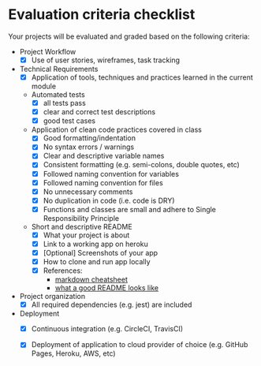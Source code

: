 # Evaluation criteria checklist

Your projects will be evaluated and graded based on the following criteria:

- Project Workflow
  - [x] Use of user stories, wireframes, task tracking
- Technical Requirements
  - [x] Application of tools, techniques and practices learned in the current module
  - Automated tests
    - [x] all tests pass
    - [x] clear and correct test descriptions
    - [x] good test cases
  - Application of clean code practices covered in class
    - [x] Good formatting/indentation
    - [x] No syntax errors / warnings
    - [x] Clear and descriptive variable names
    - [x] Consistent formatting (e.g. semi-colons, double quotes, etc)
    - [x] Followed naming convention for variables
    - [x] Followed naming convention for files
    - [x] No unnecessary comments
    - [x] No duplication in code (i.e. code is DRY)
    - [x] Functions and classes are small and adhere to Single Responsibility Principle
  - Short and descriptive README
    - [x] What your project is about
    - [x] Link to a working app on heroku
    - [x] \[Optional\] Screenshots of your app
    - [x] How to clone and run app locally
    - [x] References:
      - [markdown cheatsheet](https://github.com/adam-p/markdown-here/wiki/Markdown-Cheatsheet)
      - [what a good README looks like](https://gist.github.com/PurpleBooth/109311bb0361f32d87a2)
- Project organization
	- [x] All required dependencies (e.g. jest) are included
- Deployment
  - [x] Continuous integration \(e.g. CircleCI, TravisCI\)
  - [x] Deployment of application to cloud provider of choice \(e.g. GitHub Pages, Heroku, AWS, etc\)

  